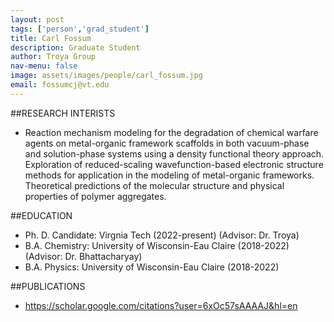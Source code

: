 ```yaml
---
layout: post 
tags: ['person','grad_student']
title: Carl Fossum
description: Graduate Student 
author: Troya Group 
nav-menu: false 
image: assets/images/people/carl_fossum.jpg
email: fossumcj@vt.edu
---
```

##RESEARCH INTERISTS
- Reaction mechanism modeling for the degradation of chemical warfare agents on metal-organic framework scaffolds in both vacuum-phase and solution-phase systems using a density functional theory approach. Exploration of reduced-scaling wavefunction-based electronic structure methods for application in the modeling of metal-organic frameworks. Theoretical predictions of the molecular structure and physical properties of polymer aggregates. 

##EDUCATION
- Ph. D. Candidate: Virgnia Tech (2022-present) (Advisor: Dr. Troya)
- B.A. Chemistry: University of Wisconsin-Eau Claire (2018-2022) (Advisor: Dr. Bhattacharyay)
- B.A. Physics: University of Wisconsin-Eau Claire (2018-2022)

##PUBLICATIONS
- https://scholar.google.com/citations?user=6xOc57sAAAAJ&hl=en


